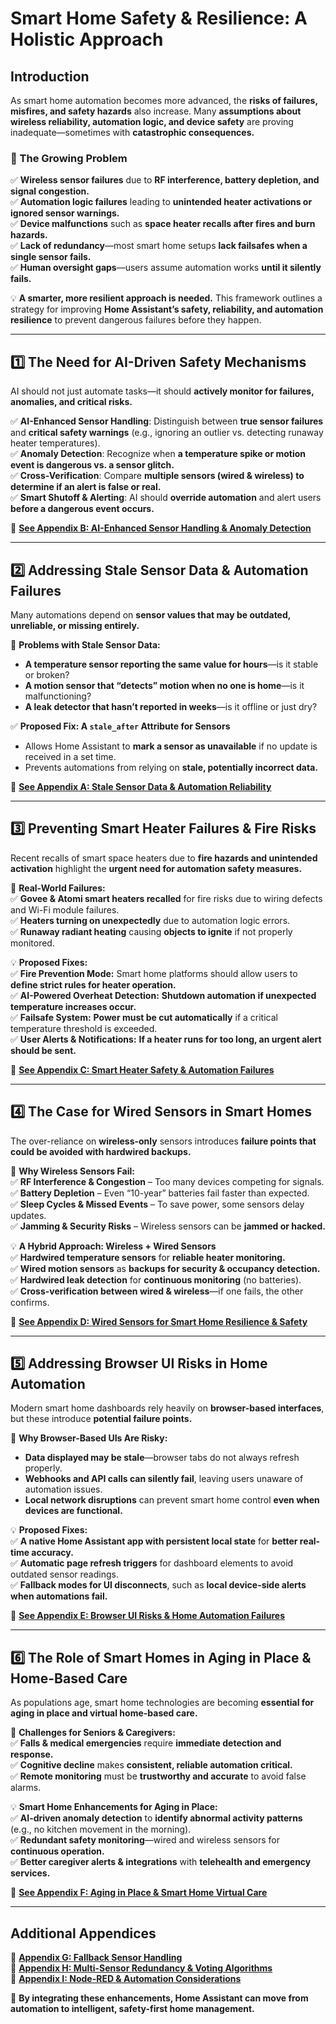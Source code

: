 # **Smart Home Safety & Resilience: A Holistic Approach**

## **Introduction**
As smart home automation becomes more advanced, the **risks of failures, misfires, and safety hazards** also increase. Many **assumptions about wireless reliability, automation logic, and device safety** are proving inadequate—sometimes with **catastrophic consequences.**

### **🚨 The Growing Problem**  
✅ **Wireless sensor failures** due to **RF interference, battery depletion, and signal congestion.**  
✅ **Automation logic failures** leading to **unintended heater activations or ignored sensor warnings.**  
✅ **Device malfunctions** such as **space heater recalls after fires and burn hazards.**  
✅ **Lack of redundancy**—most smart home setups **lack failsafes when a single sensor fails.**  
✅ **Human oversight gaps**—users assume automation works **until it silently fails.**  

💡 **A smarter, more resilient approach is needed.** This framework outlines a strategy for improving **Home Assistant’s safety, reliability, and automation resilience** to prevent dangerous failures before they happen.

---

## **1️⃣ The Need for AI-Driven Safety Mechanisms**
AI should not just automate tasks—it should **actively monitor for failures, anomalies, and critical risks.**  

✅ **AI-Enhanced Sensor Handling**: Distinguish between **true sensor failures** and **critical safety warnings** (e.g., ignoring an outlier vs. detecting runaway heater temperatures).  
✅ **Anomaly Detection**: Recognize when **a temperature spike or motion event is dangerous vs. a sensor glitch.**  
✅ **Cross-Verification**: Compare **multiple sensors (wired & wireless) to determine if an alert is false or real.**  
✅ **Smart Shutoff & Alerting**: AI should **override automation** and alert users **before a dangerous event occurs.**  

🔹 **[See Appendix B: AI-Enhanced Sensor Handling & Anomaly Detection](ai-enhanced-sensor-handling.md)**  

---

## **2️⃣ Addressing Stale Sensor Data & Automation Failures**  
Many automations depend on **sensor values that may be outdated, unreliable, or missing entirely.**  

🚨 **Problems with Stale Sensor Data:**  
- **A temperature sensor reporting the same value for hours**—is it stable or broken?  
- **A motion sensor that “detects” motion when no one is home**—is it malfunctioning?  
- **A leak detector that hasn’t reported in weeks**—is it offline or just dry?  

✅ **Proposed Fix: A `stale_after` Attribute for Sensors**  
- Allows Home Assistant to **mark a sensor as unavailable** if no update is received in a set time.  
- Prevents automations from relying on **stale, potentially incorrect data.**  

🔹 **[See Appendix A: Stale Sensor Data & Automation Reliability](stale-sensor-data.md)**  

---

## **3️⃣ Preventing Smart Heater Failures & Fire Risks**  
Recent recalls of smart space heaters due to **fire hazards and unintended activation** highlight the **urgent need for automation safety measures.**  

🚨 **Real-World Failures:**  
✅ **Govee & Atomi smart heaters recalled** for fire risks due to wiring defects and Wi-Fi module failures.   
✅ **Heaters turning on unexpectedly** due to automation logic errors.  
✅ **Runaway radiant heating** causing **objects to ignite** if not properly monitored.  

💡 **Proposed Fixes:**  
✅ **Fire Prevention Mode:** Smart home platforms should allow users to **define strict rules for heater operation.**  
✅ **AI-Powered Overheat Detection:** **Shutdown automation if unexpected temperature increases occur.**  
✅ **Failsafe System:** **Power must be cut automatically** if a critical temperature threshold is exceeded.  
✅ **User Alerts & Notifications:** **If a heater runs for too long, an urgent alert should be sent.**  

🔹 **[See Appendix C: Smart Heater Safety & Automation Failures](smart-heater-safety.md)**  

---

## **4️⃣ The Case for Wired Sensors in Smart Homes**  
The over-reliance on **wireless-only** sensors introduces **failure points that could be avoided with hardwired backups.**  

🚨 **Why Wireless Sensors Fail:**  
✅ **RF Interference & Congestion** – Too many devices competing for signals.    
✅ **Battery Depletion** – Even “10-year” batteries fail faster than expected.  
✅ **Sleep Cycles & Missed Events** – To save power, some sensors delay updates.  
✅ **Jamming & Security Risks** – Wireless sensors can be **jammed or hacked.**  

💡 **A Hybrid Approach: Wireless + Wired Sensors**  
✅ **Hardwired temperature sensors** for **reliable heater monitoring.**  
✅ **Wired motion sensors** as **backups for security & occupancy detection.**  
✅ **Hardwired leak detection** for **continuous monitoring** (no batteries).  
✅ **Cross-verification between wired & wireless**—if one fails, the other confirms.  

🔹 **[See Appendix D: Wired Sensors for Smart Home Resilience & Safety](wired-sensor-resilience.md)**  

---

## **5️⃣ Addressing Browser UI Risks in Home Automation**  
Modern smart home dashboards rely heavily on **browser-based interfaces**, but these introduce **potential failure points.**  

🚨 **Why Browser-Based UIs Are Risky:**  
- **Data displayed may be stale**—browser tabs do not always refresh properly.  
- **Webhooks and API calls can silently fail**, leaving users unaware of automation issues.  
- **Local network disruptions** can prevent smart home control **even when devices are functional.**  

💡 **Proposed Fixes:**  
✅ **A native Home Assistant app with persistent local state** for **better real-time accuracy.**  
✅ **Automatic page refresh triggers** for dashboard elements to avoid outdated sensor readings.  
✅ **Fallback modes for UI disconnects**, such as **local device-side alerts when automations fail.**  

🔹 **[See Appendix E: Browser UI Risks & Home Automation Failures](browser-ui-risks.md)**  

---

## **6️⃣ The Role of Smart Homes in Aging in Place & Home-Based Care**  
As populations age, smart home technologies are becoming **essential for aging in place and virtual home-based care.**  

🚨 **Challenges for Seniors & Caregivers:**  
✅ **Falls & medical emergencies** require **immediate detection and response.**  
✅ **Cognitive decline** makes **consistent, reliable automation critical.**  
✅ **Remote monitoring** must be **trustworthy and accurate** to avoid false alarms.  

💡 **Smart Home Enhancements for Aging in Place:**  
✅ **AI-driven anomaly detection** to **identify abnormal activity patterns** (e.g., no kitchen movement in the morning).  
✅ **Redundant safety monitoring**—wired and wireless sensors for **continuous operation.**  
✅ **Better caregiver alerts & integrations** with **telehealth and emergency services.**  

🔹 **[See Appendix F: Aging in Place & Smart Home Virtual Care](aging-in-place.md)**  

---
## **Additional Appendices**
🔹 **[Appendix G: Fallback Sensor Handling](fallback-sensor-handling.md)**  
🔹 **[Appendix H: Multi-Sensor Redundancy & Voting Algorithms](multi-sensor-redundancy.md)**  
🔹 **[Appendix I: Node-RED & Automation Considerations](node-red-automation.md)**  


🚀 **By integrating these enhancements, Home Assistant can move from automation to intelligent, safety-first home management.**
